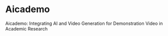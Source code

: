 # Aicademo
Aicademo: Integrating AI and Video Generation for Demonstration Video in Academic Research
